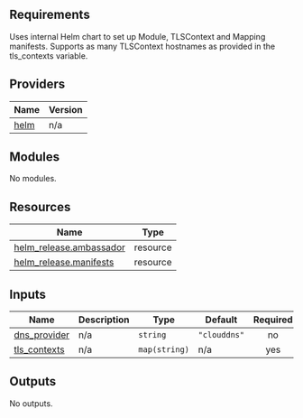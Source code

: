 ## Requirements

Uses internal Helm chart to set up Module, TLSContext and Mapping manifests.
Supports as many TLSContext hostnames as provided in the tls_contexts variable.

## Providers

| Name | Version |
|------|---------|
| <a name="provider_helm"></a> [helm](#provider\_helm) | n/a |

## Modules

No modules.

## Resources

| Name | Type |
|------|------|
| [helm_release.ambassador](https://registry.terraform.io/providers/hashicorp/helm/latest/docs/resources/release) | resource |
| [helm_release.manifests](https://registry.terraform.io/providers/hashicorp/helm/latest/docs/resources/release) | resource |

## Inputs

| Name | Description | Type | Default | Required |
|------|-------------|------|---------|:--------:|
| <a name="input_dns_provider"></a> [dns\_provider](#input\_dns\_provider) | n/a | `string` | `"clouddns"` | no |
| <a name="input_tls_contexts"></a> [tls\_contexts](#input\_tls\_contexts) | n/a | `map(string)` | n/a | yes |

## Outputs

No outputs.
